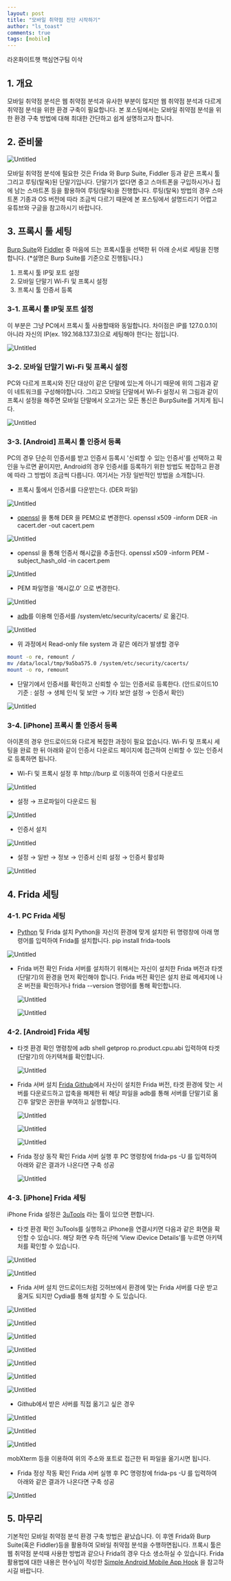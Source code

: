 ```yaml
---
layout: post
title: "모바일 취약점 진단 시작하기"
author: "ls_toast"
comments: true
tags: [mobile]
---
```


라온화이트햇 핵심연구팀 이삭

## 1. 개요

모바일 취약점 분석은 웹 취약점 분석과 유사한 부분이 많지만 웹 취약점 분석과 다르게 취약점 분석을 위한 환경 구축이 필요합니다. 본 포스팅에서는 모바일 취약점 분석을 위한 환경 구축 방법에 대해 최대한 간단하고 쉽게 설명하고자 합니다. 

## 2. 준비물

![Untitled](/assets/2022-01-01/Untitled.png)

모바일 취약점 분석에 필요한 것은 Frida 와 Burp Suite, Fiddler 등과 같은 프록시 툴 그리고 루팅(탈옥)된 단말기입니다. 단말기가 없다면 중고 스마트폰을 구입하시거나 집에 남는 스마트폰 등을 활용하여 루팅(탈옥)을 진행합니다. 루팅(탈옥) 방법의 경우 스마트폰 기종과 OS 버전에 따라 조금씩 다르기 때문에 본 포스팅에서 설명드리기 어렵고 유튜브와 구글을 참고하시기 바랍니다.

## 3. 프록시 툴 세팅

[Burp Suite](https://portswigger.net/burp/communitydownload)와 [Fiddler](https://www.telerik.com/fiddler/fiddler-classic) 중 마음에 드는 프록시툴을 선택한 뒤 아래 순서로 세팅을 진행합니다.
(*설명은 Burp Suite를 기준으로 진행됩니다.)

1. 프록시 툴 IP및 포트 설정
2. 모바일 단말기 Wi-Fi 및 프록시 설정
3. 프록시 툴 인증서 등록

### 3-1. 프록시 툴 IP및 포트 설정

이 부분은 그냥 PC에서 프록시 툴 사용할때와 동일합니다. 차이점은 IP를 127.0.0.1이 아니라 자신의 IP(ex. 192.168.137.3)으로 세팅해야 한다는 점입니다.

![Untitled](/assets/2022-01-01/Untitled%201.png)

### 3-2. 모바일 단말기 Wi-Fi 및 프록시 설정

PC와 다르게 프록시와 진단 대상이 같은 단말에 있는게 아니기 때문에 위의 그림과 같이 네트워크를 구성해야합니다. 그리고 모바일 단말에서 Wi-Fi 설정시 위 그림과 같이 프록시 설정을 해주면 모바일 단말에서 오고가는 모든 통신은 BurpSuite를 거치게 됩니다.

![Untitled](/assets/2022-01-01/Untitled%202.png)

### 3-3. [Android] 프록시 툴 인증서 등록

PC의 경우 단순히 인증서를 받고 인증서 등록시 '신뢰할 수 있는 인증서'를 선택하고 확인을 누르면 끝이지만, Android의 경우 인증서를 등록하기 위한 방법도 복잡하고 환경에 따라 그 방법이 조금씩 다릅니다. 여기서는 가장 일반적인 방법을 소개합니다.

- 프록시 툴에서 인증서를 다운받는다. (DER 파일)

![Untitled](/assets/2022-01-01/Untitled%203.png)

- [openssl](http://slproweb.com/products/Win32OpenSSL.html) 을 통해 DER 을 PEM으로 변경한다.
openssl x509 -inform DER -in cacert.der -out cacert.pem

![Untitled](/assets/2022-01-01/Untitled%204.png)

- openssl 을 통해 인증서 해시값을 추출한다.
openssl x509 -inform PEM -subject_hash_old -in cacert.pem

![Untitled](/assets/2022-01-01/Untitled%205.png)

- PEM 파일명을 '해시값.0' 으로 변경한다.

![Untitled](/assets/2022-01-01/Untitled%206.png)

- [adb](https://developer.android.com/studio/releases/platform-tools?hl=ko)를 이용해 인증서를 /system/etc/security/cacerts/ 로 옮긴다.

![Untitled](/assets/2022-01-01/Untitled%207.png)

* 위 과정에서 Read-only file system 과 같은 에러가 발생할 경우

```bash
mount -o re, remount /
mv /data/local/tmp/9a5ba575.0 /system/etc/security/cacerts/
mount -o ro, remount
```

- 단말기에서 인증서를 확인하고 신뢰할 수 있는 인증서로 등록한다.
(안드로이드10 기준 : 설정 → 생체 인식 및 보안 → 기타 보안 설정 → 인증서 확인)

![Untitled](/assets/2022-01-01/Untitled%208.png)

### 3-4. [iPhone] 프록시 툴 인증서 등록

아이폰의 경우 안드로이드와 다르게 복잡한 과정이 필요 없습니다. Wi-Fi 및 프록시 세팅을 완료 한 뒤 아래와 같이 인증서 다운로드 페이지에 접근하여 신뢰할 수 있는 인증서로 등록하면 됩니다.

- Wi-Fi 및 프록시 설정 후 http://burp 로 이동하여 인증서 다운로드

![Untitled](/assets/2022-01-01/Untitled%209.png)

- 설정 → 프로파일이 다운로드 됨

![Untitled](/assets/2022-01-01/Untitled%2010.png)

- 인증서 설치

![Untitled](/assets/2022-01-01/Untitled%2011.png)

- 설정 → 일반 → 정보 → 인증서 신뢰 설정 → 인증서 활성화

![Untitled](/assets/2022-01-01/Untitled%2012.png)

## 4. Frida 세팅

### 4-1. PC Frida 세팅

- [Python](https://www.python.org/downloads/windows/) 및 Frida 설치
Python을 자신의 환경에 맞게 설치한 뒤 명령창에 아래 명령어를 입력하여 Frida를 설치합니다.
pip install frida-tools

![Untitled](/assets/2022-01-01/Untitled%2013.png)

- Frida 버전 확인
Frida 서버를 설치하기 위해서는 자신이 설치한 Frida 버전과 타겟(단말기)의 환경을 먼저 확인해야 합니다. Frida 버전 확인은 설치 완료 메세지에 나온 버전을 확인하거나 frida --version 명령어를 통해 확인합니다.
    
    ![Untitled](/assets/2022-01-01/Untitled%2014.png)
    
    ![Untitled](/assets/2022-01-01/Untitled%2015.png)
    

### 4-2. [Android] Frida 세팅

- 타겟 환경 확인
명령창에 adb shell getprop ro.product.cpu.abi 입력하여 타겟(단말기)의 아키텍쳐를 확인합니다.
    
    ![Untitled](/assets/2022-01-01/Untitled%2016.png)
    
- Frida 서버 설치
[Frida Github](https://github.com/frida/frida/releases)에서 자신이 설치한 Frida 버전, 타겟 환경에 맞는 서버를 다운로드하고 압축을 해제한 뒤 해당 파일을 adb를 통해 서버를 단말기로 옮긴후 알맞은 권한을 부여하고 실행합니다.
    
    ![Untitled](/assets/2022-01-01/Untitled%2017.png)
    
    ![Untitled](/assets/2022-01-01/Untitled%2018.png)
    
    ![Untitled](/assets/2022-01-01/Untitled%2019.png)
    
- Frida 정상 동작 확인
Frida 서버 실행 후 PC 명령창에 frida-ps -U 를 입력하여 아래와 같은 결과가 나온다면 구축 성공
    
    ![Untitled](/assets/2022-01-01/Untitled%2020.png)
    

### 4-3. [iPhone] Frida 세팅

iPhone Frida 설정은 [3uTools](http://www.3u.com/) 라는 툴이 있으면 편합니다.

- 타겟 환경 확인
3uTools를 실행하고 iPhone을 연결시키면 다음과 같은 화면을 확인할 수 있습니다. 해당 화면 우측 하단에 ‘View iDevice Details’를 누르면 아키텍처를 확인할 수 있습니다.

![Untitled](/assets/2022-01-01/Untitled%2021.png)

![Untitled](/assets/2022-01-01/Untitled%2022.png)

- Frida 서버 설치
안드로이드처럼 깃허브에서 환경에 맞는 Frida 서버를 다운 받고 옮겨도 되지만 Cydia를 통해 설치할 수 도 있습니다.

![Untitled](/assets/2022-01-01/Untitled%2023.png)

![Untitled](/assets/2022-01-01/Untitled%2024.png)

![Untitled](/assets/2022-01-01/Untitled%2025.png)

![Untitled](/assets/2022-01-01/Untitled%2026.png)

![Untitled](/assets/2022-01-01/Untitled%2027.png)

![Untitled](/assets/2022-01-01/Untitled%2028.png)

![Untitled](/assets/2022-01-01/Untitled%2029.png)

* Github에서 받은 서버를 직접 옮기고 싶은 경우

![Untitled](/assets/2022-01-01/Untitled%2030.png)

![Untitled](/assets/2022-01-01/Untitled%2031.png)

![Untitled](/assets/2022-01-01/Untitled%2032.png)

mobXterm 등을 이용하여 위의 주소와 포트로 접근한 뒤 파일을 옮기시면 됩니다.

- Frida 정상 작동 확인
Frida 서버 실행 후 PC 명령창에 frida-ps -U 를 입력하여 아래와 같은 결과가 나온다면 구축 성공

![Untitled](/assets/2022-01-01/Untitled%2033.png)

## 5. 마무리

기본적인 모바일 취약점 분석 환경 구축 방법은 끝났습니다. 이 후엔 Frida와 Burp Suite(혹은 Fiddler)등을 활용하여 모바일 취약점 분석을 수행하면됩니다. 프록시 툴은 웹 취약점 분석때 사용한 방법과 같으나 Frida의 경우 다소 생소하실 수 있습니다. Frida 활용법에 대한 내용은 현수님이 작성한 [Simple Android Mobile App Hook](https://core-research-team.github.io/2021-11-01/Simple-Android-Mobile-App-Hook) 을 참고하시길 바랍니다.